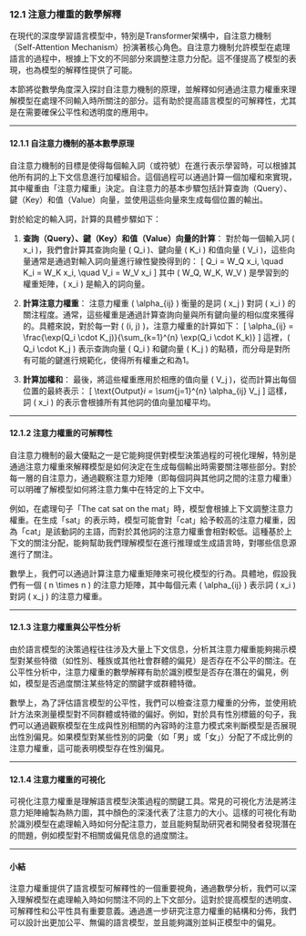 
### **12.1 注意力權重的數學解釋**

在現代的深度學習語言模型中，特別是Transformer架構中，自注意力機制（Self-Attention Mechanism）扮演著核心角色。自注意力機制允許模型在處理語言的過程中，根據上下文的不同部分來調整注意力分配。這不僅提高了模型的表現，也為模型的解釋性提供了可能。

本節將從數學角度深入探討自注意力機制的原理，並解釋如何通過注意力權重來理解模型在處理不同輸入時所關注的部分。這有助於提高語言模型的可解釋性，尤其是在需要確保公平性和透明度的應用中。

---

#### **12.1.1 自注意力機制的基本數學原理**

自注意力機制的目標是使得每個輸入詞（或符號）在進行表示學習時，可以根據其他所有詞的上下文信息進行加權組合。這個過程可以通過計算一個加權和來實現，其中權重由「注意力權重」決定。自注意力的基本步驟包括計算查詢（Query）、鍵（Key）和值（Value）向量，並使用這些向量來生成每個位置的輸出。

對於給定的輸入詞，計算的具體步驟如下：

1. **查詢（Query）、鍵（Key）和值（Value）向量的計算**：
   對於每一個輸入詞 \( x_i \)，我們會計算其查詢向量 \( Q_i \)、鍵向量 \( K_i \) 和值向量 \( V_i \)，這些向量通常是通過對輸入詞向量進行線性變換得到的：
   \[
   Q_i = W_Q x_i, \quad K_i = W_K x_i, \quad V_i = W_V x_i
   \]
   其中 \( W_Q, W_K, W_V \) 是學習到的權重矩陣，\( x_i \) 是輸入的詞向量。

2. **計算注意力權重**：
   注意力權重 \( \alpha_{ij} \) 衡量的是詞 \( x_j \) 對詞 \( x_i \) 的關注程度。通常，這些權重是通過計算查詢向量與所有鍵向量的相似度來獲得的。具體來說，對於每一對 \( (i, j) \)，注意力權重的計算如下：
   \[
   \alpha_{ij} = \frac{\exp(Q_i \cdot K_j)}{\sum_{k=1}^{n} \exp(Q_i \cdot K_k)}
   \]
   這裡，\( Q_i \cdot K_j \) 表示查詢向量 \( Q_i \) 和鍵向量 \( K_j \) 的點積，而分母是對所有可能的鍵進行規範化，使得所有權重之和為1。

3. **計算加權和**：
   最後，將這些權重應用於相應的值向量 \( V_j \)，從而計算出每個位置的最終表示：
   \[
   \text{Output}_i = \sum_{j=1}^{n} \alpha_{ij} V_j
   \]
   這樣，詞 \( x_i \) 的表示會根據所有其他詞的值向量加權平均。

---

#### **12.1.2 注意力權重的可解釋性**

自注意力機制的最大優點之一是它能夠提供對模型決策過程的可視化理解，特別是通過注意力權重來解釋模型是如何決定在生成每個輸出時需要關注哪些部分。對於每一層的自注意力，通過觀察注意力矩陣（即每個詞與其他詞之間的注意力權重）可以明確了解模型如何將注意力集中在特定的上下文中。

例如，在處理句子「The cat sat on the mat」時，模型會根據上下文調整注意力權重。在生成「sat」的表示時，模型可能會對「cat」給予較高的注意力權重，因為「cat」是該動詞的主語，而對於其他詞的注意力權重會相對較低。這種基於上下文的關注分配，能夠幫助我們理解模型在進行推理或生成語言時，對哪些信息源進行了關注。

數學上，我們可以通過計算注意力權重矩陣來可視化模型的行為。具體地，假設我們有一個 \( n \times n \) 的注意力矩陣，其中每個元素 \( \alpha_{ij} \) 表示詞 \( x_i \) 對詞 \( x_j \) 的注意力權重。

---

#### **12.1.3 注意力權重與公平性分析**

由於語言模型的決策過程往往涉及大量上下文信息，分析其注意力權重能夠揭示模型對某些特徵（如性別、種族或其他社會群體的偏見）是否存在不公平的關注。在公平性分析中，注意力權重的數學解釋有助於識別模型是否存在潛在的偏見，例如，模型是否過度關注某些特定的關鍵字或群體特徵。

數學上，為了評估語言模型的公平性，我們可以檢查注意力權重的分佈，並使用統計方法來測量模型對不同群體或特徵的偏好。例如，對於具有性別標籤的句子，我們可以通過觀察模型在生成與性別相關的內容時的注意力模式來判斷模型是否展現出性別偏見。如果模型對某些性別的詞彙（如「男」或「女」）分配了不成比例的注意力權重，這可能表明模型存在性別偏見。

---

#### **12.1.4 注意力權重的可視化**

可視化注意力權重是理解語言模型決策過程的關鍵工具。常見的可視化方法是將注意力矩陣繪製為熱力圖，其中顏色的深淺代表了注意力的大小。這樣的可視化有助於識別模型在處理輸入時如何分配注意力，並且能夠幫助研究者和開發者發現潛在的問題，例如模型對不相關或偏見信息的過度關注。

---

#### **小結**

注意力權重提供了語言模型可解釋性的一個重要視角，通過數學分析，我們可以深入理解模型在處理輸入時如何關注不同的上下文部分。這對於提高模型的透明度、可解釋性和公平性具有重要意義。通過進一步研究注意力權重的結構和分佈，我們可以設計出更加公平、無偏的語言模型，並且能夠識別並糾正模型中的偏見。